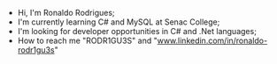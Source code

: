 - Hi, I'm Ronaldo Rodrigues;
- I'm currently learning C# and MySQL at Senac College;
- I'm looking for developer opportunities in C# and .Net languages;
- How to reach me "RODR1GU3S" and "www.linkedin.com/in/ronaldo-rodr1gu3s"

<!---
RODR1GU3S/RODR1GU3S is a ✨ special ✨ repository because its `README.md` (this file) appears on your GitHub profile.
You can click the Preview link to take a look at your changes.
--->
